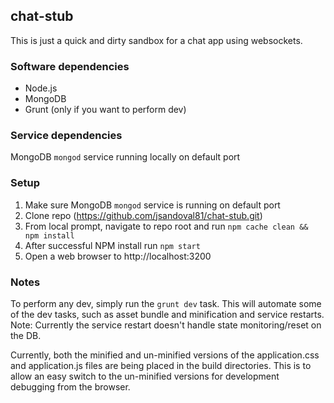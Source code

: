 ## chat-stub

This is just a quick and dirty sandbox for a chat app using websockets.

### Software dependencies

* Node.js
* MongoDB
* Grunt (only if you want to perform dev)

### Service dependencies

MongoDB `mongod` service running locally on default port

### Setup

1. Make sure MongoDB `mongod` service is running on default port
2. Clone repo (https://github.com/jsandoval81/chat-stub.git)
3. From local prompt, navigate to repo root and run `npm cache clean && npm install`
4. After successful NPM install run `npm start`
6. Open a web browser to http://localhost:3200

### Notes

To perform any dev, simply run the `grunt dev` task. This will automate some of the dev tasks, such as asset bundle and minification and service restarts. Note: Currently the service restart doesn't handle state monitoring/reset on the DB.

Currently, both the minified and un-minified versions of the application.css and application.js files are being placed in the build directories. This is to allow an easy switch to the un-minified versions for development debugging from the browser.